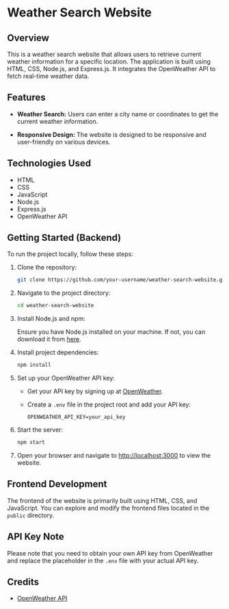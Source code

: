 # Weather Search Website

## Overview

This is a weather search website that allows users to retrieve current weather information for a specific location. The application is built using HTML, CSS, Node.js, and Express.js. It integrates the OpenWeather API to fetch real-time weather data.

## Features

- **Weather Search:** Users can enter a city name or coordinates to get the current weather information.

- **Responsive Design:** The website is designed to be responsive and user-friendly on various devices.

## Technologies Used

- HTML
- CSS
- JavaScript
- Node.js
- Express.js
- OpenWeather API

## Getting Started (Backend)

To run the project locally, follow these steps:

1. Clone the repository:

   ```bash
   git clone https://github.com/your-username/weather-search-website.git
   ```

2. Navigate to the project directory:

   ```bash
   cd weather-search-website
   ```

3. Install Node.js and npm:

   Ensure you have Node.js installed on your machine. If not, you can download it from [here](https://nodejs.org/).

4. Install project dependencies:

   ```bash
   npm install
   ```

5. Set up your OpenWeather API key:

   - Get your API key by signing up at [OpenWeather](https://openweathermap.org/api).
   - Create a `.env` file in the project root and add your API key:

     ```env
     OPENWEATHER_API_KEY=your_api_key
     ```

6. Start the server:

   ```bash
   npm start
   ```

7. Open your browser and navigate to [http://localhost:3000](http://localhost:3000) to view the website.

## Frontend Development

The frontend of the website is primarily built using HTML, CSS, and JavaScript. You can explore and modify the frontend files located in the `public` directory.

## API Key Note

Please note that you need to obtain your own API key from OpenWeather and replace the placeholder in the `.env` file with your actual API key.

## Credits

- [OpenWeather API](https://openweathermap.org/api)
```

